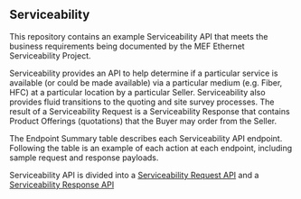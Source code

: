 ## Serviceability

This repository contains an example Serviceability API that meets the business requirements being documented by the MEF Ethernet Serviceability Project.

Serviceability provides an API to help determine if a particular service is available (or could be made available) via a particular medium (e.g. Fiber, HFC) at a particular location by a particular Seller. Serviceability also provides fluid transitions to the quoting and site survey processes. The result of a Serviceability Request is a Serviceability Response that contains Product Offerings (quotations) that the Buyer may order from the Seller.

The Endpoint Summary table describes each Serviceability API endpoint. Following the table is an example of each action at each endpoint, including sample request and response payloads.

Serviceability API is divided into a [Serviceability Request API](serviceability-request-api.md) and a [Serviceability Response  API](serviceability-response-api.md)